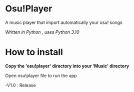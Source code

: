 # Osu!Player

A music player that import automatically your osu! songs

*Written in Python , uses Python 3.10*

# How to install

**Copy the 'osu!player' directory into your 'Music' directory**

Open osu!player file to run the app

-V1.0 : Release
